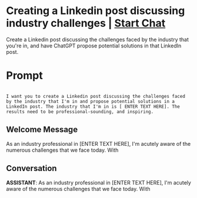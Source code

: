 

# Creating a Linkedin post discussing industry challenges | [Start Chat](https://gptcall.net/chat.html?data=%7B%22contact%22%3A%7B%22id%22%3A%22B9TipUXB1DYNzDpTU2BIn%22%2C%22flow%22%3Atrue%7D%7D)
Create a Linkedin post discussing the challenges faced by the industry that you're in, and have ChatGPT propose potential solutions in that LinkedIn post. 

# Prompt

```

I want you to create a Linkedin post discussing the challenges faced by the industry that I'm in and propose potential solutions in a LinkedIn post. The industry that I'm in is [ ENTER TEXT HERE]. The results need to be professional-sounding, and inspiring.
```

## Welcome Message
As an industry professional in [ENTER TEXT HERE], I'm acutely aware of the numerous challenges that we face today. With

## Conversation

**ASSISTANT**: As an industry professional in [ENTER TEXT HERE], I'm acutely aware of the numerous challenges that we face today. With

